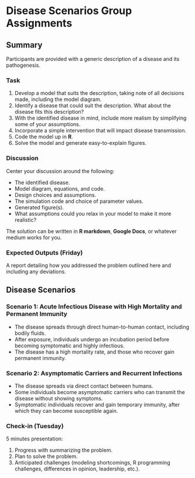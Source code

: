 # Disease Scenarios Group Assignments

## Summary

Participants are provided with a generic description of a disease and its pathogenesis.

### Task
1. Develop a model that suits the description, taking note of all decisions made, including the model diagram.
2. Identify a disease that could suit the description. What about the disease fits this description?
3. With the identified disease in mind, include more realism by simplifying some of your assumptions.
4. Incorporate a simple intervention that will impact disease transmission.
5. Code the model up in **R**.
6. Solve the model and generate easy-to-explain figures.

### Discussion

Center your discussion around the following:
- The identified disease.
- Model diagram, equations, and code.
- Design choices and assumptions.
- The simulation code and choice of parameter values.
- Generated figure(s).
- What assumptions could you relax in your model to make it more realistic?

The solution can be written in **R markdown**, **Google Docs**, or whatever medium works for you.

### Expected Outputs (Friday)

A report detailing how you addressed the problem outlined here and including any deviations.

## Disease Scenarios

### Scenario 1: Acute Infectious Disease with High Mortality and Permanent Immunity
- The disease spreads through direct human-to-human contact, including bodily fluids.
- After exposure, individuals undergo an incubation period before becoming symptomatic and highly infectious.
- The disease has a high mortality rate, and those who recover gain permanent immunity.

### Scenario 2: Asymptomatic Carriers and Recurrent Infections

- The disease spreads via direct contact between humans.
- Some individuals become asymptomatic carriers who can transmit the disease without showing symptoms.
- Symptomatic individuals recover and gain temporary immunity, after which they can become susceptible again.

### Check-in (Tuesday)

5 minutes presentation:
1. Progress with summarizing the problem.
2. Plan to solve the problem.
3. Anticipated challenges (modeling shortcomings, R programming challenges, differences in opinion, leadership, etc.).
